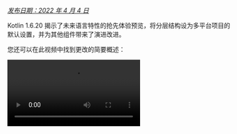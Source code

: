 [//]: # (title: Kotlin 1.6.20 有哪些新变化)

_[发布日期：2022 年 4 月 4 日](releases.md#release-details)_

Kotlin 1.6.20 揭示了未来语言特性的抢先体验预览，将分层结构设为多平台项目的默认设置，并为其他组件带来了演进改进。

您还可以在此视频中找到更改的简要概述：

<video src="https://www.youtube.com/v/8F19ds109-o" title="What's new in Kotlin 1.6.20"/>

## 语言

在 Kotlin 1.6.20 中，您可以尝试两种新的语言特性：

*   [Kotlin/JVM 的上下文接收者原型](#prototype-of-context-receivers-for-kotlin-jvm)
*   [明确非空类型](#definitely-non-nullable-types)

### Kotlin/JVM 的上下文接收者原型

> 该特性是仅适用于 Kotlin/JVM 的原型。启用 `-Xcontext-receivers` 后，
> 编译器将生成预发布二进制文件，这些文件不能用于生产代码。
> 仅在您的实验项目中使用上下文接收者。
> 我们非常感谢您在 [YouTrack](https://youtrack.jetbrains.com/issues/KT) 中提供反馈。
>
{style="warning"}

使用 Kotlin 1.6.20，您不再限于只有一个接收者。如果您需要更多接收者，可以通过向函数、属性和类的声明中添加上下文接收者来使它们依赖于上下文（或称“上下文相关的”）。上下文相关的声明执行以下操作：

*   它要求所有声明的上下文接收者以隐式接收者的形式存在于调用者的作用域中。
*   它将声明的上下文接收者作为隐式接收者引入到其代码块作用域中。

```kotlin
interface LoggingContext {
    val log: Logger // This context provides a reference to a logger 
}

context(LoggingContext)
fun startBusinessOperation() {
    // You can access the log property since LoggingContext is an implicit receiver
    log.info("Operation has started")
}

fun test(loggingContext: LoggingContext) {
    with(loggingContext) {
        // You need to have LoggingContext in a scope as an implicit receiver
        // to call startBusinessOperation()
        startBusinessOperation()
    }
}
```

要在您的项目中启用上下文接收者，请使用 `-Xcontext-receivers` 编译器选项。
您可以在 [KEEP](https://github.com/Kotlin/KEEP/blob/master/proposals/context-receivers.md#detailed-design) 中找到该特性及其语法的详细描述。

请注意，此实现是一个原型：

*   启用 `-Xcontext-receivers` 后，编译器将生成预发布二进制文件，这些文件不能用于生产代码
*   目前对上下文接收者的 IDE 支持最少

请在您的实验项目中尝试该特性，并在 [此 YouTrack 问题](https://youtrack.jetbrains.com/issue/KT-42435) 中与我们分享您的想法和经验。
如果您遇到任何问题，请[提交新问题](https://kotl.in/issue)。

### 明确非空类型

> 明确非空类型处于 [Beta 阶段](components-stability.md)。它们几乎稳定，
> 但未来可能需要迁移步骤。
> 我们将尽力减少您必须进行的任何更改。
>
{style="warning"}

为了在扩展 Java 泛型类和接口时提供更好的互操作性，Kotlin 1.6.20 允许您使用新语法 `T & Any` 在使用点将泛型类型形参标记为明确非空的。
这种语法形式来自[交集类型](https://en.wikipedia.org/wiki/Intersection_type)的表示法，目前仅限于 `&` 左侧具有可空上界和右侧具有非空 `Any` 的类型形参：

```kotlin
fun <T> elvisLike(x: T, y: T & Any): T & Any = x ?: y

fun main() {
    // OK
    elvisLike<String>("", "").length
    // Error: 'null' cannot be a value of a non-null type
    elvisLike<String>("", null).length

    // OK
    elvisLike<String?>(null, "").length
    // Error: 'null' cannot be a value of a non-null type
    elvisLike<String?>(null, null).length
}
```
{validate="false"}

将语言版本设置为 `1.7` 以启用该特性：

<tabs group="build-script">
<tab title="Kotlin" group-key="kotlin">

```kotlin
kotlin {
    sourceSets.all {
        languageSettings.apply {
            languageVersion = "1.7"
        }
    }
}
```

</tab>
<tab title="Groovy" group-key="groovy">

```groovy
kotlin {
    sourceSets.all {
        languageSettings {
            languageVersion = '1.7'
        }
    }
}
```

</tab>
</tabs>

在 [KEEP](https://github.com/Kotlin/KEEP/blob/master/proposals/definitely-non-nullable-types.md) 中了解有关明确非空类型的更多信息。

## Kotlin/JVM

Kotlin 1.6.20 引入：

*   JVM 接口中默认方法的兼容性改进：[接口的新 `@JvmDefaultWithCompatibility` 注解](#new-jvmdefaultwithcompatibility-annotation-for-interfaces)和 [`-Xjvm-default` 模式的兼容性更改](#compatibility-changes-in-the-xjvm-default-modes)
*   [支持 JVM 后端中单个模块的并行编译](#support-for-parallel-compilation-of-a-single-module-in-the-jvm-backend)
*   [支持函数式接口构造函数的可调用引用](#support-for-callable-references-to-functional-interface-constructors)

### 接口的新 @JvmDefaultWithCompatibility 注解

Kotlin 1.6.20 引入了新注解 [`@JvmDefaultWithCompatibility`](https://kotlinlang.org/api/latest/jvm/stdlib/kotlin.jvm/-jvm-default-with-compatibility/)：将其与 `-Xjvm-default=all` 编译器选项一起使用，[为任何 Kotlin 接口中的任何非抽象成员创建 JVM 接口中的默认方法](java-to-kotlin-interop.md#default-methods-in-interfaces)。

如果存在使用未经 `-Xjvm-default=all` 选项编译的 Kotlin 接口的客户端，它们可能与使用此选项编译的代码二进制不兼容。
在 Kotlin 1.6.20 之前，为了避免此兼容性问题，[推荐的方法](https://blog.jetbrains.com/kotlin/2020/07/kotlin-1-4-m3-generating-default-methods-in-interfaces/#JvmDefaultWithoutCompatibility)是使用 `-Xjvm-default=all-compatibility` 模式，并为不需要此类型兼容性的接口使用 `@JvmDefaultWithoutCompatibility` 注解。

这种方法有一些缺点：

*   添加新接口时，您很容易忘记添加注解。
*   通常非公共部分的接口多于公共 API 中的接口，因此您最终会在代码中的许多地方使用此注解。

现在，您可以使用 `-Xjvm-default=all` 模式并使用 `@JvmDefaultWithCompatibility` 注解标记接口。
这允许您一次性将此注解添加到公共 API 中的所有接口，并且无需为新的非公共代码使用任何注解。

请在 [此 YouTrack 问题单](https://youtrack.jetbrains.com/issue/KT-48217) 中留下您对此新注解的反馈。

### -Xjvm-default 模式的兼容性更改

Kotlin 1.6.20 添加了将模块以默认模式（`-Xjvm-default=disable` 编译器选项）编译到使用 `-Xjvm-default=all` 或 `-Xjvm-default=all-compatibility` 模式编译的模块的选项。
与之前一样，如果所有模块都使用 `-Xjvm-default=all` 或 `-Xjvm-default=all-compatibility` 模式，编译也将成功。
您可以在此 [YouTrack 问题](https://youtrack.jetbrains.com/issue/KT-47000) 中留下您的反馈。

Kotlin 1.6.20 弃用了编译器选项 `-Xjvm-default` 的 `compatibility` 和 `enable` 模式。
其他模式的描述在兼容性方面有所更改，但总体逻辑保持不变。
您可以查看[更新的描述](java-to-kotlin-interop.md#compatibility-modes-for-default-methods)。

有关 Java 互操作中默认方法的更多信息，请参阅[互操作性文档](java-to-kotlin-interop.md#default-methods-in-interfaces)和
[此博客文章](https://blog.jetbrains.com/kotlin/2020/07/kotlin-1-4-m3-generating-default-methods-in-interfaces/)。

### 支持 JVM 后端中单个模块的并行编译

> 支持 JVM 后端中单个模块的并行编译是[实验性的](components-stability.md)。
> 它可能随时被删除或更改。需要显式选择启用（参见下方详情），且您应仅将其用于评估目的。
> 我们非常感谢您在 [YouTrack](https://youtrack.jetbrains.com/issue/KT-46085) 中提供反馈。
>
{style="warning"}

我们正在继续努力[改进新的 JVM IR 后端编译时间](https://youtrack.jetbrains.com/issue/KT-46768)。
在 Kotlin 1.6.20 中，我们添加了实验性的 JVM IR 后端模式，以并行编译模块中的所有文件。
并行编译可以将总编译时间缩短多达 15%。

使用[编译器选项](compiler-reference.md#compiler-options) `-Xbackend-threads` 启用实验性的并行后端模式。
为此选项使用以下实参：

*   `N` 是您要使用的线程数。它不应大于您的 CPU 核心数；否则，由于线程之间上下文切换，并行化将停止有效。
*   `0` 表示为每个 CPU 核心使用单独的线程。

[Gradle](gradle.md) 可以并行运行任务，但当项目（或项目的主要部分）在 Gradle 看来只是一个大任务时，这种并行化帮助不大。
如果您有一个非常大的单体模块，请使用并行编译以更快地编译。
如果您的项目包含许多小模块并通过 Gradle 进行并行构建，添加另一层并行化可能会因为上下文切换而损害性能。

> 并行编译有一些限制：
> *   它不适用于 [kapt](kapt.md)，因为 kapt 禁用了 IR 后端。
> *   它设计上需要更多的 JVM 堆内存。堆内存量与线程数成比例。
>
{style="note"}

### 支持函数式接口构造函数的可调用引用

> 对函数式接口构造函数的可调用引用支持是[实验性的](components-stability.md)。
> 它可能随时被删除或更改。需要显式选择启用（参见下方详情），且您应仅将其用于评估目的。
> 我们非常感谢您在 [YouTrack](https://youtrack.jetbrains.com/issue/KT-47939) 中提供反馈。
>
{style="warning"}

对函数式接口构造函数[可调用引用](reflection.md#callable-references)的支持提供了一种源兼容的方式，用于从带有构造函数接口迁移到[函数式接口](fun-interfaces.md)。

考虑以下代码：

```kotlin
interface Printer {
    fun print()
}

fun Printer(block: () -> Unit): Printer = object : Printer { override fun print() = block() }
```

启用对函数式接口构造函数的可调用引用后，此代码可以替换为仅一个函数式接口声明：

```kotlin
fun interface Printer {
    fun print()
}
```

其构造函数将隐式创建，并且任何使用 `::Printer` 函数引用的代码都将编译。例如：

```kotlin
documentsStorage.addPrinter(::Printer)
```
{validate="false"}

通过使用 `DeprecationLevel.HIDDEN` 标记旧的 `Printer` 函数来保留二进制兼容性 [`@Deprecated`](https://kotlinlang.org/api/latest/jvm/stdlib/kotlin/-deprecated/) 注解：

```kotlin
@Deprecated(message = "Your message about the deprecation", level = DeprecationLevel.HIDDEN)
fun Printer(...) {...}
```
{validate="false"}

使用编译器选项 `-XXLanguage:+KotlinFunInterfaceConstructorReference` 启用此特性。

## Kotlin/Native

Kotlin/Native 1.6.20 标志着其新组件的持续开发。我们向在其他平台提供一致的 Kotlin 体验又迈进了一步：

*   [新内存管理器的更新](#an-update-on-the-new-memory-manager)
*   [新内存管理器中清除阶段的并发实现](#concurrent-implementation-for-the-sweep-phase-in-new-memory-manager)
*   [注解类实例化](#instantiation-of-annotation-classes)
*   [与 Swift async/await 的互操作：返回 Swift 的 Void 而不是 KotlinUnit](#interop-with-swift-async-await-returning-void-instead-of-kotlinunit)
*   [使用 libbacktrace 改进栈跟踪](#better-stack-traces-with-libbacktrace)
*   [支持独立 Android 可执行文件](#support-for-standalone-android-executables)
*   [性能改进](#performance-improvements)
*   [cinterop 模块导入期间改进错误处理](#improved-error-handling-during-cinterop-modules-import)
*   [支持 Xcode 13 库](#support-for-xcode-13-libraries)

### 新内存管理器的更新

> 新的 Kotlin/Native 内存管理器处于 [Alpha 阶段](components-stability.md)。
> 它将来可能不兼容地更改并需要手动迁移。
> 我们非常感谢您在 [YouTrack](https://youtrack.jetbrains.com/issue/KT-48525) 中提供反馈。
>
{style="note"}

使用 Kotlin 1.6.20，您可以尝试新的 Kotlin/Native 内存管理器的 Alpha 版本。
它消除了 JVM 和 Native 平台之间的差异，以便在多平台项目中提供一致的开发者体验。
例如，您将更容易创建可在 Android 和 iOS 上运行的新的跨平台移动应用程序。

新的 Kotlin/Native 内存管理器取消了线程间对象共享的限制。
它还提供了无内存泄漏的并发编程原语，这些原语是安全的，并且不需要任何特殊管理或注解。

新的内存管理器将在未来版本中成为默认设置，因此我们鼓励您现在就尝试它。
请查看我们的[博客文章](https://blog.jetbrains.com/kotlin/2021/08/try-the-new-kotlin-native-memory-manager-development-preview/)，了解有关新内存管理器的更多信息并探索演示项目，或者直接跳转到[迁移说明](https://github.com/JetBrains/kotlin/blob/master/kotlin-native/NEW_MM.md)自行尝试。

尝试在您的项目中使用新的内存管理器，看看它是如何工作的，并在我们的问题跟踪器 [YouTrack](https://youtrack.jetbrains.com/issue/KT-48525) 中分享反馈。

### 新内存管理器中清除阶段的并发实现

如果您已经切换到我们在 [Kotlin 1.6 中宣布](whatsnew16.md#preview-of-the-new-memory-manager)的新内存管理器，您可能会注意到执行时间的大幅改进：我们的基准测试显示平均提升 35%。
从 1.6.20 开始，新的内存管理器还提供了清除阶段的并发实现。
这也应该能提高性能并缩短垃圾收集器暂停的持续时间。

要为新的 Kotlin/Native 内存管理器启用该特性，请传递以下编译器选项：

```bash
-Xgc=cms 
```

欢迎在 [此 YouTrack 问题](https://youtrack.jetbrains.com/issue/KT-48526) 中分享您对新内存管理器性能的反馈。

### 注解类实例化

在 Kotlin 1.6.0 中，注解类的实例化对于 Kotlin/JVM 和 Kotlin/JS 而言已变为[稳定](components-stability.md)。
1.6.20 版本提供了对 Kotlin/Native 的支持。

了解有关[注解类实例化](annotations.md#instantiation)的更多信息。

### 与 Swift async/await 的互操作：返回 Swift 的 Void 而不是 KotlinUnit

> 与 Swift async/await 的并发互操作性是[实验性的](components-stability.20)。它可能随时被删除或更改。
> 您应仅将其用于评估目的。我们非常感谢您在 [YouTrack](https://youtrack.jetbrains.com/issue/KT-47610) 中提供反馈。
>
{style="warning"}

我们继续致力于[与 Swift 5.5 async/await 的实验性互操作](whatsnew1530.md#experimental-interoperability-with-swift-5-5-async-await)（自 Swift 5.5 起可用）。
Kotlin 1.6.20 与以前版本在处理 `Unit` 返回类型的[挂起函数](https://kotlinlang.org/docs/reference/coroutines/basics.html#suspending-functions)的方式上有所不同。

以前，此类函数在 Swift 中表示为返回 `KotlinUnit` 的 `async` 函数。但是，它们的正确返回类型应该是 `Void`，类似于非挂起函数。

为避免破坏现有代码，我们引入了一个 Gradle 属性，该属性使编译器将返回 `Unit` 的挂起函数转换为具有 `Void` 返回类型的 `async` Swift 函数：

```none
# gradle.properties
kotlin.native.binary.unitSuspendFunctionObjCExport=proper
```

我们计划在未来的 Kotlin 版本中使此行为成为默认设置。

### 使用 libbacktrace 改进栈跟踪

> 使用 libbacktrace 解析源位置是[实验性的](components-stability.md)。它可能随时被删除或更改。
> 您应仅将其用于评估目的。我们非常感谢您在 [YouTrack](https://youtrack.jetbrains.com/issue/KT-48424) 中提供反馈。
>
{style="warning"}

Kotlin/Native 现在能够生成带有文件位置和行号的详细栈跟踪，以便更好地调试 `linux*`（`linuxMips32` 和 `linuxMipsel32` 除外）和 `androidNative*` 目标平台。

此特性底层使用 [libbacktrace](https://github.com/ianlancetaylor/libbacktrace) 库。
请看以下代码，了解差异示例：

```kotlin
fun main() = bar()
fun bar() = baz()
inline fun baz() {
    error("")
}
```

*   **1.6.20 之前：**

```text
Uncaught Kotlin exception: kotlin.IllegalStateException:
   at 0   example.kexe        0x227190       kfun:kotlin.Throwable#<init>(kotlin.String?){} + 96
   at 1   example.kexe        0x221e4c       kfun:kotlin.Exception#<init>(kotlin.String?){} + 92
   at 2   example.kexe        0x221f4c       kfun:kotlin.RuntimeException#<init>(kotlin.String?){} + 92
   at 3   example.kexe        0x22234c       kfun:kotlin.IllegalStateException#<init>(kotlin.String?){} + 92
   at 4   example.kexe        0x25d708       kfun:#bar(){} + 104
   at 5   example.kexe        0x25d68c       kfun:#main(){} + 12
```
{initial-collapse-state="collapsed" collapsible="true"}

*   **1.6.20 带 libbacktrace：**

```text
Uncaught Kotlin exception: kotlin.IllegalStateException:
   at 0   example.kexe        0x229550    kfun:kotlin.Throwable#<init>(kotlin.String?){} + 96 (/opt/buildAgent/work/c3a91df21e46e2c8/kotlin/kotlin-native/runtime/src/main/kotlin/kotlin/Throwable.kt:24:37)
   at 1   example.kexe        0x22420c    kfun:kotlin.Exception#<init>(kotlin.String?){} + 92 (/opt/buildAgent/work/c3a91df21e46e2c8/kotlin/kotlin-native/runtime/src/main/kotlin/kotlin/Exceptions.kt:23:44)
   at 2   example.kexe        0x22430c    kfun:kotlin.RuntimeException#<init>(kotlin.String?){} + 92 (/opt/buildAgent/work/c3a91df21e46e2c8/kotlin/kotlin-native/runtime/src/main/kotlin/kotlin/Exceptions.kt:34:44)
   at 3   example.kexe        0x22470c    kfun:kotlin.IllegalStateException#<init>(kotlin.String?){} + 92 (/opt/buildAgent/work/c3a91df21e46e2c8/kotlin/kotlin-native/runtime/src/main/kotlin/kotlin/Exceptions.kt:70:44)
   at 4   example.kexe        0x25fac8    kfun:#bar(){} + 104 [inlined] (/opt/buildAgent/work/c3a91df21e46e2c8/kotlin/libraries/stdlib/src/kotlin/util/Preconditions.kt:143:56)
   at 5   example.kexe        0x25fac8    kfun:#bar(){} + 104 [inlined] (/private/tmp/backtrace/src/commonMain/kotlin/app.kt:4:5)
   at 6   example.kexe        0x25fac8    kfun:#bar(){} + 104 (/private/tmp/backtrace/src/commonMain/kotlin/app.kt:2:13)
   at 7   example.kexe        0x25fa4c    kfun:#main(){} + 12 (/private/tmp/backtrace/src/commonMain/kotlin/app.kt:1:14)
```
{initial-collapse-state="collapsed" collapsible="true"}

在 Apple 目标平台中，栈跟踪中已经包含文件位置和行号，libbacktrace 为内联函数调用提供了更多详细信息：

*   **1.6.20 之前：**

```text
Uncaught Kotlin exception: kotlin.IllegalStateException:
   at 0   example.kexe    0x10a85a8f8    kfun:kotlin.Throwable#<init>(kotlin.String?){} + 88 (/opt/buildAgent/work/c3a91df21e46e2c8/kotlin/kotlin-native/runtime/src/main/kotlin/kotlin/Throwable.kt:24:37)
   at 1   example.kexe    0x10a855846    kfun:kotlin.Exception#<init>(kotlin.String?){} + 86 (/opt/buildAgent/work/c3a91df21e46e2c8/kotlin/kotlin-native/runtime/src/main/kotlin/kotlin/Exceptions.kt:23:44)
   at 2   example.kexe    0x10a855936    kfun:kotlin.RuntimeException#<init>(kotlin.String?){} + 86 (/opt/buildAgent/work/c3a91df21e46e2c8/kotlin/kotlin-native/runtime/src/main/kotlin/kotlin/Exceptions.kt:34:44)
   at 3   example.kexe    0x10a855c86    kfun:kotlin.IllegalStateException#<init>(kotlin.String?){} + 86 (/opt/buildAgent/work/c3a91df21e46e2c8/kotlin/kotlin-native/runtime/src/main/kotlin/kotlin/Exceptions.kt:70:44)
   at 4   example.kexe    0x10a8489a5    kfun:#bar(){} + 117 (/private/tmp/backtrace/src/commonMain/kotlin/app.kt:2:1)
   at 5   example.kexe    0x10a84891c    kfun:#main(){} + 12 (/private/tmp/backtrace/src/commonMain/kotlin/app.kt:1:14)
...
```
{initial-collapse-state="collapsed" collapsible="true"}

*   **1.6.20 带 libbacktrace：**

```text
Uncaught Kotlin exception: kotlin.IllegalStateException:
   at 0   example.kexe    0x10669bc88    kfun:kotlin.Throwable#<init>(kotlin.String?){} + 88 (/opt/buildAgent/work/c3a91df21e46e2c8/kotlin/kotlin-native/runtime/src/main/kotlin/kotlin/Throwable.kt:24:37)
   at 1   example.kexe    0x106696bd6    kfun:kotlin.Exception#<init>(kotlin.String?){} + 86 (/opt/buildAgent/work/c3a91df21e46e2c8/kotlin/kotlin-native/runtime/src/main/kotlin/kotlin/Exceptions.kt:23:44)
   at 2   example.kexe    0x106696cc6    kfun:kotlin.RuntimeException#<init>(kotlin.String?){} + 86 (/opt/buildAgent/work/c3a91df21e46e2c8/kotlin/kotlin-native/runtime/src/main/kotlin/kotlin/Exceptions.kt:34:44)
   at 3   example.kexe    0x106697016    kfun:kotlin.IllegalStateException#<init>(kotlin.String?){} + 86 (/opt/buildAgent/work/c3a91df21e46e2c8/kotlin/kotlin-native/runtime/src/main/kotlin/kotlin/Exceptions.kt:70:44)
   at 4   example.kexe    0x106689d35    kfun:#bar(){} + 117 [inlined] (/opt/buildAgent/work/c3a91df21e46e2c8/kotlin/libraries/stdlib/src/kotlin/util/Preconditions.kt:143:56)
>>  at 5   example.kexe    0x106689d35    kfun:#bar(){} + 117 [inlined] (/private/tmp/backtrace/src/commonMain/kotlin/app.kt:4:5)
   at 6   example.kexe    0x106689d35    kfun:#bar(){} + 117 (/private/tmp/backtrace/src/commonMain/kotlin/app.kt:2:13)
   at 7   example.kexe    0x106689cac    kfun:#main(){} + 12 (/private/tmp/backtrace/src/commonMain/kotlin/app.kt:1:14)
...
```
{initial-collapse-state="collapsed" collapsible="true"}

要使用 libbacktrace 生成更好的栈跟踪，请将以下行添加到 `gradle.properties`：

```none
# gradle.properties
kotlin.native.binary.sourceInfoType=libbacktrace
```

请在 [此 YouTrack 问题](https://youtrack.jetbrains.com/issue/KT-48424) 中告诉我们使用 libbacktrace 调试 Kotlin/Native 的体验如何。

### 支持独立 Android 可执行文件

以前，Kotlin/Native 中的 Android 原生可执行文件实际上不是可执行文件，而是可以作为 NativeActivity 使用的共享库。现在有一个选项可以为 Android 原生目标平台生成标准可执行文件。

为此，在您项目的 `build.gradle(.kts)` 部分中，配置 `androidNative` 目标平台的可执行文件块。
添加以下二进制选项：

```kotlin
kotlin {
    androidNativeX64("android") {
        binaries {
            executable {
                binaryOptions["androidProgramType"] = "standalone"
            }
        }
    }
}
```

请注意，此特性将在 Kotlin 1.7.0 中成为默认设置。
如果您想保留当前行为，请使用以下设置：

```kotlin
binaryOptions["androidProgramType"] = "nativeActivity"
```

感谢 Mattia Iavarone 的[实现](https://github.com/jetbrains/kotlin/pull/4624)！

### 性能改进

我们正在努力改进 Kotlin/Native，以[加快编译过程](https://youtrack.jetbrains.com/issue/KT-42294)并改善您的开发体验。

Kotlin 1.6.20 带来了一些影响 Kotlin 生成的 LLVM IR 的性能更新和错误修复。
根据我们内部项目的基准测试，我们平均实现了以下性能提升：

*   执行时间减少 15%
*   发布和调试二进制文件的代码大小减少 20%
*   发布二进制文件的编译时间减少 26%

这些更改还在大型内部项目上将调试二进制文件的编译时间减少了 10%。

为了实现这一点，我们为一些编译器生成的合成对象实现了静态初始化，改进了为每个函数构造 LLVM IR 的方式，并优化了编译器缓存。

### cinterop 模块导入期间改进错误处理

此版本引入了对使用 `cinterop` 工具导入 Objective-C 模块（如 CocoaPods pods 典型情况）时的错误处理改进。
以前，如果您在尝试使用 Objective-C 模块时遇到错误（例如，处理头文件中的编译错误时），您会收到一条信息不明确的错误消息，例如 `fatal error: could not build module $name`。
我们扩展了 `cinterop` 工具的这部分功能，因此您将收到带有扩展描述的错误消息。

### 支持 Xcode 13 库

此版本完全支持 Xcode 13 附带的库。
您可以随时从 Kotlin 代码的任何地方访问它们。

## Kotlin Multiplatform

1.6.20 为 Kotlin Multiplatform 带来了以下值得注意的更新：

*   [分层结构支持现在是所有新多平台项目的默认设置](#hierarchical-structure-support-for-multiplatform-projects)
*   [Kotlin CocoaPods Gradle 插件获得了一些有用的 CocoaPods 集成特性](#kotlin-cocoapods-gradle-plugin)

### 多平台项目中的分层结构支持

Kotlin 1.6.20 默认启用分层结构支持。
自[在 Kotlin 1.4.0 中引入](whatsnew14.md#sharing-code-in-several-targets-with-the-hierarchical-project-structure)以来，我们显著改进了前端并使 IDE 导入稳定。

以前，在多平台项目中添加代码有两种方式。第一种是将其插入到平台特有的源代码集中，该源代码集仅限于单个目标平台，不能被其他平台重用。
第二种是使用在 Kotlin 当前支持的所有平台之间共享的公共源代码集。

现在，您可以在几个类似的，重用大量通用逻辑和第三方 API 的原生目标平台之间[共享源代码](#better-code-sharing-in-your-project)。
该技术将提供正确的默认依赖项，并找到共享代码中可用的确切 API。
这消除了复杂的构建设置以及不得不使用变通方案来获取 IDE 对在原生目标平台之间共享源代码集的支持。
它还有助于防止不安全地使用旨在用于不同目标平台的 API。

该技术对于[库作者](#more-opportunities-for-library-authors)也很有用，因为分层项目结构允许他们发布和使用包含目标平台子集公共 API 的库。

默认情况下，使用分层项目结构发布的库仅与分层结构项目兼容。

#### 在您的项目中更好地共享代码

如果没有分层结构支持，没有直接的方法可以跨**某些**而非**所有** [Kotlin 目标平台](https://www.jetbrains.com/help/kotlin-multiplatform-dev/multiplatform-dsl-reference.html#targets)共享代码。
一个常见的例子是跨所有 iOS 目标平台共享代码并访问 iOS 特有的[依赖项](https://www.jetbrains.com/help/kotlin-multiplatform-dev/multiplatform-share-on-platforms.html#connect-platform-specific-libraries)，如 Foundation。

得益于分层项目结构支持，您现在可以开箱即用地实现这一点。
在新结构中，源代码集形成一个层次结构。
您可以使用适用于给定源代码集编译到的每个目标平台的平台特有的语言特性和依赖项。

例如，考虑一个具有两个目标平台——`iosArm64` 和 `iosX64`（用于 iOS 设备和模拟器）的典型多平台项目。
Kotlin 工具理解这两个目标平台具有相同的功能，并允许您从中间源代码集 `iosMain` 访问该功能。

![iOS hierarchy example](ios-hierarchy-example.jpg){width=700}

Kotlin 工具链提供了正确的默认依赖项，如 Kotlin/Native stdlib 或原生库。
此外，Kotlin 工具链将尽力准确地找到共享代码中可用的 API 接口。
这可以防止诸如在共享给 Windows 的代码中使用 macOS 特有的函数之类的情况。

#### 为库作者带来更多机会

当发布多平台库时，其中间源代码集的 API 现在会随之正确发布，使其可供消费者使用。
同样，Kotlin 工具链将自动确定消费者源代码集中可用的 API，同时仔细留意不安全的使用，例如在 JS 代码中使用旨在用于 JVM 的 API。
了解有关[在库中共享代码](https://www.jetbrains.com/help/kotlin-multiplatform-dev/multiplatform-share-on-platforms.html#share-code-in-libraries)的更多信息。

#### 配置与设置

从 Kotlin 1.6.20 开始，所有新的多平台项目都将具有分层项目结构。无需额外设置。

*   如果您已[手动启用](https://www.jetbrains.com/help/kotlin-multiplatform-dev/multiplatform-share-on-platforms.html#share-code-on-similar-platforms)，您可以从 `gradle.properties` 中删除弃用选项：

    ```none
    # gradle.properties
    kotlin.mpp.enableGranularSourceSetsMetadata=true
    kotlin.native.enableDependencyPropagation=false // or 'true', depending on your previous setup
    ```

*   对于 Kotlin 1.6.20，我们推荐使用 [Android Studio 2021.1.1](https://developer.android.com/studio) (Bumblebee) 或更高版本以获得最佳体验。

*   您也可以选择退出。要禁用分层结构支持，请在 `gradle.properties` 中设置以下选项：

    ```none
    # gradle.properties
    kotlin.mpp.hierarchicalStructureSupport=false
    ```

#### 留下您的反馈

这是对整个生态系统的重大改变。我们非常感谢您的反馈，以帮助使其变得更好。

现在就尝试一下，并向[我们的问题跟踪器](https://kotl.in/issue)报告您遇到的任何困难。

### Kotlin CocoaPods Gradle 插件

为了简化 CocoaPods 集成，Kotlin 1.6.20 提供了以下特性：

*   CocoaPods 插件现在具有构建 XCFramework 并生成 Podspec 文件的任务，其中包含所有已注册的目标平台。这在您不想直接与 Xcode 集成，但又想构建 artifact 并将其部署到本地 CocoaPods 版本库时很有用。
    
    了解有关[构建 XCFramework](https://www.jetbrains.com/help/kotlin-multiplatform-dev/multiplatform-build-native-binaries.html#build-xcframeworks) 的更多信息。

*   如果您在项目中使用 [CocoaPods 集成](https://www.jetbrains.com/help/kotlin-multiplatform-dev/multiplatform-cocoapods-overview.html)，您习惯于为整个 Gradle 项目指定所需的 Pod 版本。现在您有更多选项：
    *   直接在 `cocoapods` 块中指定 Pod 版本。
    *   继续使用 Gradle 项目版本。
    
    如果这些属性都没有配置，您将收到错误。

*   您现在可以在 `cocoapods` 块中配置 CocoaPod 名称，而不是更改整个 Gradle 项目的名称。

*   CocoaPods 插件引入了一个新的 `extraSpecAttributes` 属性，您可以使用它来配置 Podspec 文件中以前硬编码的属性，例如 `libraries` 或 `vendored_frameworks`。

```kotlin
kotlin {
    cocoapods {
        version = "1.0"
        name = "MyCocoaPod"
        extraSpecAttributes["social_media_url"] = 'https://twitter.com/kotlin'
        extraSpecAttributes["vendored_frameworks"] = 'CustomFramework.xcframework'
        extraSpecAttributes["libraries"] = 'xml'
    }
}
```

查看完整的 Kotlin CocoaPods Gradle 插件 [DSL 参考](https://www.jetbrains.com/help/kotlin-multiplatform-dev/multiplatform-cocoapods-dsl-reference.html)。

## Kotlin/JS

Kotlin/JS 1.6.20 的改进主要影响 IR 编译器：

*   [IR 编译器开发二进制文件的增量编译](#incremental-compilation-for-development-binaries-with-ir-compiler)
*   [IR 编译器默认顶层属性惰性初始化](#lazy-initialization-of-top-level-properties-by-default-with-ir-compiler)
*   [IR 编译器默认项目模块独立 JS 文件](#separate-js-files-for-project-modules-by-default-with-ir-compiler)
*   [Char 类优化 (IR)](#char-class-optimization)
*   [导出改进（IR 和传统后端）](#improvements-to-export-and-typescript-declaration-generation)
*   [@AfterTest 对异步测试的保证](#aftertest-guarantees-for-asynchronous-tests)

### IR 编译器开发二进制文件的增量编译

为了提高使用 IR 编译器进行 Kotlin/JS 开发的效率，我们引入了一种新的**增量编译**模式。

在此模式下，使用 `compileDevelopmentExecutableKotlinJs` Gradle 任务构建**开发二进制文件**时，编译器会缓存先前编译的结果在模块级别。
它在后续编译期间使用未更改源文件的缓存编译结果，从而使编译更快完成，尤其是当更改很小时。
请注意，此改进仅针对开发过程（缩短编辑-构建-调试周期），不影响生产 artifact 的构建。

要为开发二进制文件启用增量编译，请将以下行添加到项目的 `gradle.properties`：

```none
# gradle.properties
kotlin.incremental.js.ir=true // false by default
```

在我们的测试项目中，新模式使增量编译速度提高了 30%。但是，在此模式下，干净构建变得更慢，因为需要创建和填充缓存。

请在 [此 YouTrack 问题](https://youtrack.jetbrains.com/issue/KT-50203) 中告诉我们您如何看待在 Kotlin/JS 项目中使用增量编译。

### IR 编译器默认顶层属性惰性初始化

在 Kotlin 1.4.30 中，我们展示了 JS IR 编译器中[顶层属性惰性初始化](whatsnew1430.md#lazy-initialization-of-top-level-properties)的原型。
通过消除应用程序启动时初始化所有属性的需要，惰性初始化缩短了启动时间。
我们的测量显示，在一个实际的 Kotlin/JS 应用程序中，速度提升了约 10%。

现在，我们已经完善并适当测试了此机制，我们正在使惰性初始化成为 IR 编译器中顶层属性的默认设置。

```kotlin
// lazy initialization
val a = run {
    val result = // intensive computations
        println(result)
    result
} // run is executed upon the first usage of the variable
```

如果由于某种原因您需要在应用程序启动时急切初始化属性，请使用 [`@EagerInitialization`](https://kotlinlang.org/api/latest/jvm/stdlib/kotlin.native/-eager-initialization/) 注解标记它。

### IR 编译器默认项目模块独立 JS 文件

以前，JS IR 编译器提供了[生成独立 `.js` 文件](https://youtrack.jetbrains.com/issue/KT-44319)的能力，用于项目模块。
这是默认选项——整个项目的单个 `.js` 文件——的替代方案。
这个文件可能太大且不方便使用，因为每当您想使用项目中的函数时，都必须将整个 JS 文件作为依赖项包含在内。
拥有多个文件增加了灵活性并减小了此类依赖项的大小。此特性可与 `-Xir-per-module` 编译器选项一起使用。

从 1.6.20 开始，JS IR 编译器默认为项目模块生成独立的 `.js` 文件。

现在可以使用以下 Gradle 属性将项目编译成单个 `.js` 文件：

```none
# gradle.properties
kotlin.js.ir.output.granularity=whole-program // `per-module` is the default
```

在以前的版本中，实验性的按模块模式（通过 `-Xir-per-module=true` 标志可用）在每个模块中调用 `main()` 函数。这与常规的单个 `.js` 模式不一致。从 1.6.20 开始，`main()` 函数将仅在主模块中调用，在两种情况下都是如此。如果您确实需要在模块加载时运行一些代码，可以使用带有 `@EagerInitialization` 注解的顶层属性。请参阅[IR 编译器默认顶层属性惰性初始化](#lazy-initialization-of-top-level-properties-by-default-with-ir-compiler)。

### Char 类优化

现在，Kotlin/JS 编译器处理 `Char` 类时不会引入装箱（类似于[内联类](inline-classes.md)）。
这加快了 Kotlin/JS 代码中对 char 的操作。

除了性能改进之外，这还改变了 `Char` 导出到 JavaScript 的方式：它现在被转换为 `Number`。

### 导出改进和 TypeScript 声明生成

Kotlin 1.6.20 为导出机制（[`@JsExport`](https://kotlinlang.org/api/latest/jvm/stdlib/kotlin.js/-js-export/) 注解）带来了多项修复和改进，包括 [TypeScript 声明（.d.ts）的生成](js-ir-compiler.md#preview-generation-of-typescript-declaration-files-d-ts)。
我们增加了导出接口和枚举的能力，并修复了先前向我们报告的某些边缘情况下的导出行为。
有关更多详细信息，请参阅 [YouTrack 中导出改进列表](https://youtrack.jetbrains.com/issues?q=Project:%20Kotlin%20issue%20id:%20KT-45434,%20KT-44494,%20KT-37916,%20KT-43191,%20KT-46961,%20KT-40236)。

了解有关[从 JavaScript 使用 Kotlin 代码](js-to-kotlin-interop.md)的更多信息。

### @AfterTest 对异步测试的保证

Kotlin 1.6.20 使得 [`@AfterTest`](https://kotlinlang.org/api/latest/kotlin.test/kotlin.test/-after-test/) 函数可以在 Kotlin/JS 上的异步测试中正常工作。
如果测试函数的返回类型被静态解析为 [`Promise`](https://kotlinlang.org/api/latest/jvm/stdlib/kotlin.js/-promise/)，编译器现在会将 `@AfterTest` 函数的执行调度到相应的 [`then()`](https://kotlinlang.org/api/latest/jvm/stdlib/kotlin.js/-promise/then.html) 回调。

## 安全性

Kotlin 1.6.20 引入了一些特性来提高您的代码安全性：

*   [在 klib 中使用相对路径](#using-relative-paths-in-klibs)
*   [Kotlin/JS Gradle 项目的 yarn.lock 文件持久化](#persisting-yarn-lock-for-kotlin-js-gradle-projects)
*   [默认情况下使用 `--ignore-scripts` 安装 npm 依赖项](#installation-of-npm-dependencies-with-ignore-scripts-by-default)

### 在 klib 中使用相对路径

`klib` 格式的库[包含](native-libraries.md#library-format)源文件的序列化 IR 表示，其中还包括它们的路径，用于生成适当的调试信息。
在 Kotlin 1.6.20 之前，存储的文件路径是绝对的。由于库作者可能不希望共享绝对路径，1.6.20 版本提供了一个替代选项。

如果您正在发布 `klib` 并希望在 artifact 中仅使用源文件的相对路径，您现在可以传递 `-Xklib-relative-path-base` 编译器选项，并附带一个或多个源文件的基本路径：

<tabs group="build-script">
<tab title="Kotlin" group-key="kotlin">

```kotlin
tasks.withType(org.jetbrains.kotlin.gradle.dsl.KotlinCompile::class).configureEach {
    // $base is a base path of source files
    kotlinOptions.freeCompilerArgs += "-Xklib-relative-path-base=$base"
}
```

</tab>
<tab title="Groovy" group-key="groovy">

```groovy
tasks.withType(org.jetbrains.kotlin.gradle.dsl.KotlinCompile).configureEach {
    kotlinOptions {
        // $base is a base path of source files
        freeCompilerArgs += "-Xklib-relative-path-base=$base"
    }
}
``` 

</tab>
</tabs>

### Kotlin/JS Gradle 项目的 yarn.lock 文件持久化

> 该特性已回溯到 Kotlin 1.6.10。
>
{style="note"}

Kotlin/JS Gradle 插件现在提供了持久化 `yarn.lock` 文件的能力，从而可以在无需额外 Gradle 配置的情况下锁定项目中 npm 依赖项的版本。
该特性通过在项目根目录添加自动生成的 `kotlin-js-store` 目录来改变默认的项目结构。
它内部包含 `yarn.lock` 文件。

我们强烈建议将 `kotlin-js-store` 目录及其内容提交到您的版本控制系统。
将锁定文件提交到版本控制系统是一种[推荐实践](https://classic.yarnpkg.com/blog/2016/11/24/lockfiles-for-all/)，因为它确保您的应用程序在所有机器上都使用完全相同的依赖树进行构建，无论这些机器是其他机器上的开发环境还是 CI/CD 服务。
锁定文件还可以防止 npm 依赖项在项目签出到新机器时被静默更新，这是一个安全隐患。

像 [Dependabot](https://github.com/dependabot) 这样的工具还可以解析您的 Kotlin/JS 项目的 `yarn.lock` 文件，并在您依赖的任何 npm 包被入侵时提供警告。

如果需要，您可以在构建脚本中更改目录和锁定文件名称：

<tabs group="build-script">
<tab title="Kotlin" group-key="kotlin">

```kotlin
rootProject.plugins.withType<org.jetbrains.kotlin.gradle.targets.js.yarn.YarnPlugin> {
    rootProject.the<org.jetbrains.kotlin.gradle.targets.js.yarn.YarnRootExtension>().lockFileDirectory =
        project.rootDir.resolve("my-kotlin-js-store")
    rootProject.the<org.jetbrains.kotlin.gradle.targets.js.yarn.YarnRootExtension>().lockFileName = "my-yarn.lock"
}
```

</tab>
<tab title="Groovy" group-key="groovy">

```groovy
rootProject.plugins.withType(org.jetbrains.kotlin.gradle.targets.js.yarn.YarnPlugin) {
    rootProject.extensions.getByType(org.jetbrains.kotlin.gradle.targets.js.yarn.YarnRootExtension).lockFileDirectory =
        file("my-kotlin-js-store")
    rootProject.extensions.getByType(org.jetbrains.kotlin.gradle.targets.js.yarn.YarnRootExtension).lockFileName = 'my-yarn.lock'
}
``` 

</tab>
</tabs>

> 更改锁定文件的名称可能会导致依赖项检查工具无法再识别该文件。
> 
{style="warning"}

### 默认情况下使用 --ignore-scripts 安装 npm 依赖项

> 该特性已回溯到 Kotlin 1.6.10。
>
{style="note"}

Kotlin/JS Gradle 插件现在默认阻止在安装 npm 依赖项期间执行[生命周期脚本](https://docs.npmjs.com/cli/v8/using-npm/scripts#life-cycle-scripts)。
此更改旨在降低从被入侵的 npm 包执行恶意代码的可能性。

要回滚到旧配置，您可以通过向 `build.gradle(.kts)` 添加以下行来显式启用生命周期脚本执行：

<tabs group="build-script">
<tab title="Kotlin" group-key="kotlin">

```kotlin
rootProject.plugins.withType<org.jetbrains.kotlin.gradle.targets.js.yarn.YarnPlugin> {
    rootProject.the<org.jetbrains.kotlin.gradle.targets.js.yarn.YarnRootExtension>().ignoreScripts = false
}
```

</tab>
<tab title="Groovy" group-key="groovy">

```groovy
rootProject.plugins.withType(org.jetbrains.kotlin.gradle.targets.js.yarn.YarnPlugin) {
    rootProject.extensions.getByType(org.jetbrains.kotlin.gradle.targets.js.yarn.YarnRootExtension).ignoreScripts = false
}
``` 

</tab>
</tabs>

了解有关 [Kotlin/JS Gradle 项目的 npm 依赖项](js-project-setup.md#npm-dependencies)的更多信息。

## Gradle

Kotlin 1.6.20 为 Kotlin Gradle 插件带来了以下更改：

*   [用于定义 Kotlin 编译器执行策略的新属性 `kotlin.compiler.execution.strategy` 和 `compilerExecutionStrategy`](#properties-for-defining-kotlin-compiler-execution-strategy)
*   [kapt 和 coroutines 构建选项的弃用](#deprecation-of-build-options-for-kapt-and-coroutines)
*   [移除 `kotlin.parallel.tasks.in.project` 构建选项](#removal-of-the-kotlin-parallel-tasks-in-project-build-option)

### 用于定义 Kotlin 编译器执行策略的属性

在 Kotlin 1.6.20 之前，您使用系统属性 `-Dkotlin.compiler.execution.strategy` 来定义 Kotlin 编译器执行策略。
此属性在某些情况下可能不方便。
Kotlin 1.6.20 引入了一个同名的 Gradle 属性 `kotlin.compiler.execution.strategy` 和编译任务属性 `compilerExecutionStrategy`。

系统属性仍然有效，但将在未来版本中移除。

当前属性的优先级如下：

*   任务属性 `compilerExecutionStrategy` 优先于系统属性和 Gradle 属性 `kotlin.compiler.execution.strategy`。
*   Gradle 属性优先于系统属性。

您可以为这些属性分配三种编译器执行策略：

| 策略       | Kotlin 编译器执行位置       | 增量编译 | 其他特性                                                       |
| ---------- | ---------------------------- | -------- | ------------------------------------------------------------------ |
| Daemon     | 在其自身的守护进程中         | 是       | *默认策略*。可以在不同的 Gradle 守护进程之间共享                 |
| In process | 在 Gradle 守护进程中         | 否       | 可能与 Gradle 守护进程共享堆内存                                   |
| Out of process | 每次调用都在单独的进程中 | 否       | —                                                                  |

因此，`kotlin.compiler.execution.strategy` 属性（系统属性和 Gradle 属性）的可用值是：
1. `daemon`（默认）
2. `in-process`
3. `out-of-process`

在 `gradle.properties` 中使用 Gradle 属性 `kotlin.compiler.execution.strategy`：

```none
# gradle.properties
kotlin.compiler.execution.strategy=out-of-process
```

`compilerExecutionStrategy` 任务属性的可用值是：

1. `org.jetbrains.kotlin.gradle.tasks.KotlinCompilerExecutionStrategy.DAEMON`（默认）
2. `org.jetbrains.kotlin.gradle.tasks.KotlinCompilerExecutionStrategy.IN_PROCESS`
3. `org.jetbrains.kotlin.gradle.tasks.KotlinCompilerExecutionStrategy.OUT_OF_PROCESS`

在 `build.gradle.kts` 构建脚本中使用 `compilerExecutionStrategy` 任务属性：

```kotlin
import org.jetbrains.kotlin.gradle.dsl.KotlinCompile
import org.jetbrains.kotlin.gradle.tasks.KotlinCompilerExecutionStrategy

// ...

tasks.withType<KotlinCompile>().configureEach {
    compilerExecutionStrategy.set(KotlinCompilerExecutionStrategy.IN_PROCESS)
}
```

请在 [此 YouTrack 任务](https://youtrack.jetbrains.com/issue/KT-49299) 中留下您的反馈。

### kapt 和 coroutines 构建选项的弃用

在 Kotlin 1.6.20 中，我们更改了属性的弃用级别：

*   我们弃用了通过 `kapt.use.worker.api` 通过 Kotlin 守护进程运行 [kapt](kapt.md) 的能力——现在它会在 Gradle 的输出中生成警告。
    默认情况下，自 1.3.70 版本以来，[kapt 一直使用 Gradle worker](kapt.md#run-kapt-tasks-in-parallel)，我们建议坚持使用此方法。

    我们将在未来版本中移除 `kapt.use.worker.api` 选项。

*   我们弃用了 `kotlin.experimental.coroutines` Gradle DSL 选项以及 `gradle.properties` 中使用的 `kotlin.coroutines` 属性。
    只需使用[挂起函数](https://kotlinlang.org/docs/reference/coroutines/basics.html#suspending-functions)或[将 `kotlinx.coroutines` 依赖项添加到](gradle-configure-project.md#set-a-dependency-on-a-kotlinx-library)您的 `build.gradle(.kts)` 文件。
    
    在[协程指南](coroutines-guide.md)中了解有关协程的更多信息。

### 移除 kotlin.parallel.tasks.in.project 构建选项

在 Kotlin 1.5.20 中，我们宣布[弃用构建选项 `kotlin.parallel.tasks.in.project`](whatsnew1520.md#deprecation-of-the-kotlin-parallel-tasks-in-project-build-property)。
此选项已在 Kotlin 1.6.20 中移除。

根据项目，Kotlin 守护进程中的并行编译可能需要更多内存。
要减少内存消耗，请[增加 Kotlin 守护进程的 JVM 堆内存大小](gradle-compilation-and-caches.md#setting-kotlin-daemon-s-jvm-arguments)。

了解有关 Kotlin Gradle 插件中[当前支持的编译器选项](gradle-compiler-options.md)的更多信息。